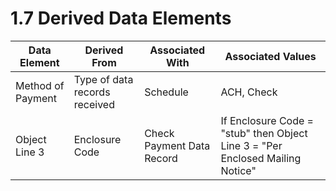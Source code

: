 # 1.7 Derived Data Elements

| Data Element | Derived From | Associated With | Associated Values |
|--------------|--------------|-----------------|-------------------|
| Method of Payment | Type of data records received | Schedule | ACH, Check |
| Object Line 3 | Enclosure Code | Check Payment Data Record | If Enclosure Code = "stub" then Object Line 3 = "Per Enclosed Mailing Notice" |
